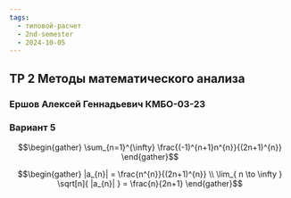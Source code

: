 ```yaml
---
tags:
  - типовой-расчет
  - 2nd-semester
  - 2024-10-05
---
```


## ТР 2 Методы математического анализа

### Ершов Алексей Геннадьевич КМБО-03-23

### Вариант 5

$$\begin{gather}
\sum_{n=1}^{\infty} \frac{(-1)^{n+1}n^{n}}{(2n+1)^{n}}
\end{gather}$$

$$\begin{gather}
|a_{n}| = \frac{n^{n}}{(2n+1)^{n}} \\
\lim_{ n \to \infty } \sqrt[n]{ |a_{n}| } = \frac{n}{2n+1}
\end{gather}$$